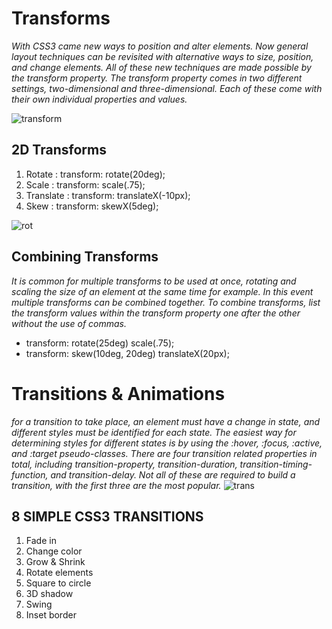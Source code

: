 
# Transforms

*With CSS3 came new ways to position and alter elements. Now general layout techniques can be revisited with alternative ways to size, position, and change elements. All of these new techniques are made possible by the transform property.
The transform property comes in two different settings, two-dimensional and three-dimensional. Each of these come with their own individual properties and values.*

![transform](https://www.vanamco.com/wp-content/uploads/2014/07/css-transition-tips.jpg)

## 2D Transforms
1. Rotate : transform: rotate(20deg);
2. Scale :   transform: scale(.75);
3. Translate : transform: translateX(-10px);
4. Skew :  transform: skewX(5deg);

![rot](https://miro.medium.com/max/1440/1*_NVMTnvHTM9teQxrVRlDeg.png)

## Combining Transforms
*It is common for multiple transforms to be used at once, rotating and scaling the size of an element at the same time for example. In this event multiple transforms can be combined together. To combine transforms, list the transform values within the transform property one after the other without the use of commas.*
*  transform: rotate(25deg) scale(.75);
*  transform: skew(10deg, 20deg) translateX(20px);


# Transitions & Animations

*for a transition to take place, an element must have a change in state, and different styles must be identified for each state. The easiest way for determining styles for different states is by using the :hover, :focus, :active, and :target pseudo-classes.
There are four transition related properties in total, including transition-property, transition-duration, transition-timing-function, and transition-delay. Not all of these are required to build a transition, with the first three are the most popular.*
![trans](https://miro.medium.com/max/900/1*_6MfwckxNfQTca9SiG8MdQ.png)

## 8 SIMPLE CSS3 TRANSITIONS
1. Fade in
2. Change color
3. Grow & Shrink
4. Rotate elements
5. Square to circle
6. 3D shadow
7. Swing
8. Inset border

